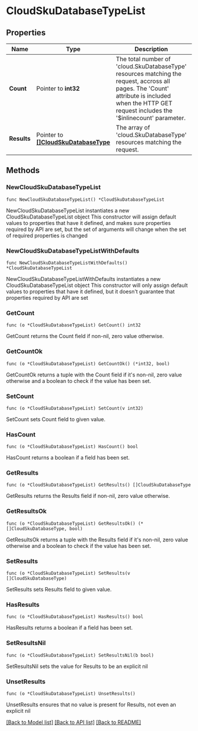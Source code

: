 # CloudSkuDatabaseTypeList

## Properties

Name | Type | Description | Notes
------------ | ------------- | ------------- | -------------
**Count** | Pointer to **int32** | The total number of &#39;cloud.SkuDatabaseType&#39; resources matching the request, accross all pages. The &#39;Count&#39; attribute is included when the HTTP GET request includes the &#39;$inlinecount&#39; parameter. | [optional] 
**Results** | Pointer to [**[]CloudSkuDatabaseType**](CloudSkuDatabaseType.md) | The array of &#39;cloud.SkuDatabaseType&#39; resources matching the request. | [optional] 

## Methods

### NewCloudSkuDatabaseTypeList

`func NewCloudSkuDatabaseTypeList() *CloudSkuDatabaseTypeList`

NewCloudSkuDatabaseTypeList instantiates a new CloudSkuDatabaseTypeList object
This constructor will assign default values to properties that have it defined,
and makes sure properties required by API are set, but the set of arguments
will change when the set of required properties is changed

### NewCloudSkuDatabaseTypeListWithDefaults

`func NewCloudSkuDatabaseTypeListWithDefaults() *CloudSkuDatabaseTypeList`

NewCloudSkuDatabaseTypeListWithDefaults instantiates a new CloudSkuDatabaseTypeList object
This constructor will only assign default values to properties that have it defined,
but it doesn't guarantee that properties required by API are set

### GetCount

`func (o *CloudSkuDatabaseTypeList) GetCount() int32`

GetCount returns the Count field if non-nil, zero value otherwise.

### GetCountOk

`func (o *CloudSkuDatabaseTypeList) GetCountOk() (*int32, bool)`

GetCountOk returns a tuple with the Count field if it's non-nil, zero value otherwise
and a boolean to check if the value has been set.

### SetCount

`func (o *CloudSkuDatabaseTypeList) SetCount(v int32)`

SetCount sets Count field to given value.

### HasCount

`func (o *CloudSkuDatabaseTypeList) HasCount() bool`

HasCount returns a boolean if a field has been set.

### GetResults

`func (o *CloudSkuDatabaseTypeList) GetResults() []CloudSkuDatabaseType`

GetResults returns the Results field if non-nil, zero value otherwise.

### GetResultsOk

`func (o *CloudSkuDatabaseTypeList) GetResultsOk() (*[]CloudSkuDatabaseType, bool)`

GetResultsOk returns a tuple with the Results field if it's non-nil, zero value otherwise
and a boolean to check if the value has been set.

### SetResults

`func (o *CloudSkuDatabaseTypeList) SetResults(v []CloudSkuDatabaseType)`

SetResults sets Results field to given value.

### HasResults

`func (o *CloudSkuDatabaseTypeList) HasResults() bool`

HasResults returns a boolean if a field has been set.

### SetResultsNil

`func (o *CloudSkuDatabaseTypeList) SetResultsNil(b bool)`

 SetResultsNil sets the value for Results to be an explicit nil

### UnsetResults
`func (o *CloudSkuDatabaseTypeList) UnsetResults()`

UnsetResults ensures that no value is present for Results, not even an explicit nil

[[Back to Model list]](../README.md#documentation-for-models) [[Back to API list]](../README.md#documentation-for-api-endpoints) [[Back to README]](../README.md)


